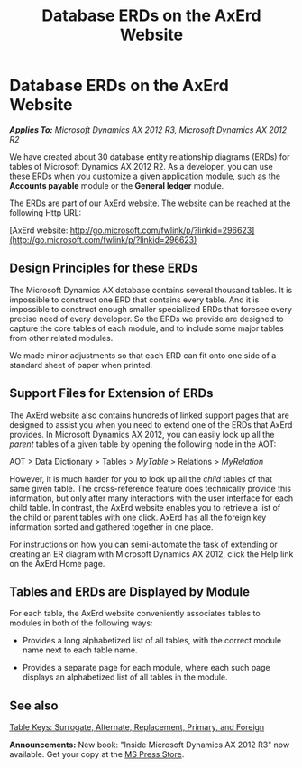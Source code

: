 ﻿---
title: Database ERDs on the AxErd Website
TOCTitle: Database ERDs on the AxErd Website
ms:assetid: 2d6b9c04-a195-4d29-8ac0-e6e71ec2a800
ms:mtpsurl: https://msdn.microsoft.com/en-us/library/Dn246477(v=AX.60)
ms:contentKeyID: 54671696
ms.date: 05/18/2015
mtps_version: v=AX.60
---

# Database ERDs on the AxErd Website 


_**Applies To:** Microsoft Dynamics AX 2012 R3, Microsoft Dynamics AX 2012 R2_

We have created about 30 database entity relationship diagrams (ERDs) for tables of Microsoft Dynamics AX 2012 R2. As a developer, you can use these ERDs when you customize a given application module, such as the **Accounts payable** module or the **General ledger** module.

The ERDs are part of our AxErd website. The website can be reached at the following Http URL:

[AxErd website: http://go.microsoft.com/fwlink/p/?linkid=296623](http://go.microsoft.com/fwlink/p/?linkid=296623)

## Design Principles for these ERDs

The Microsoft Dynamics AX database contains several thousand tables. It is impossible to construct one ERD that contains every table. And it is impossible to construct enough smaller specialized ERDs that foresee every precise need of every developer. So the ERDs we provide are designed to capture the core tables of each module, and to include some major tables from other related modules.

We made minor adjustments so that each ERD can fit onto one side of a standard sheet of paper when printed.

## Support Files for Extension of ERDs

The AxErd website also contains hundreds of linked support pages that are designed to assist you when you need to extend one of the ERDs that AxErd provides. In Microsoft Dynamics AX 2012, you can easily look up all the *parent* tables of a given table by opening the following node in the AOT:

AOT \> Data Dictionary \> Tables \> *MyTable* \> Relations \> *MyRelation*

However, it is much harder for you to look up all the *child* tables of that same given table. The cross-reference feature does technically provide this information, but only after many interactions with the user interface for each child table. In contrast, the AxErd website enables you to retrieve a list of the child or parent tables with one click. AxErd has all the foreign key information sorted and gathered together in one place.

For instructions on how you can semi-automate the task of extending or creating an ER diagram with Microsoft Dynamics AX 2012, click the Help link on the AxErd Home page.

## Tables and ERDs are Displayed by Module

For each table, the AxErd website conveniently associates tables to modules in both of the following ways:

  - Provides a long alphabetized list of all tables, with the correct module name next to each table name.

  - Provides a separate page for each module, where each such page displays an alphabetized list of all tables in the module.

## See also

[Table Keys: Surrogate, Alternate, Replacement, Primary, and Foreign](table-keys-surrogate-alternate-replacement-primary-and-foreign.md)

  
**Announcements:** New book: "Inside Microsoft Dynamics AX 2012 R3" now available. Get your copy at the [MS Press Store](https://www.microsoftpressstore.com/store/inside-microsoft-dynamics-ax-2012-r3-9780735685109).

